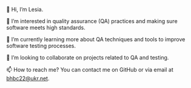 👋 Hi, I’m Lesia.

👀 I’m interested in quality assurance (QA) practices and making sure software meets high standards.

🌱 I’m currently learning more about QA techniques and tools to improve software testing processes.

💞️ I’m looking to collaborate on projects related to QA and testing.

📫 How to reach me? You can contact me on GitHub or via email at bhbc22@ukr.net.

<!---
BetaButterfly/BetaButterfly is a ✨ special ✨ repository because its `README.md` (this file) appears on your GitHub profile.
You can click the Preview link to take a look at your changes.
--->
